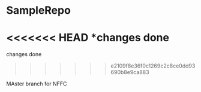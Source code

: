 # SampleRepo
<<<<<<< HEAD
*changes done
=======
changes done
>>>>>>> e2109f8e36f0c1269c2c8ce0dd93690b8e9ca883

MAster branch for NFFC
